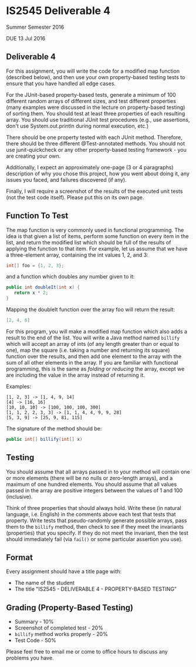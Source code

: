 # IS2545 Deliverable 4
Summer Semester 2016

DUE 13 Jul 2016

## Deliverable 4

For this assignment, you will write the code for a modified map function (described below), and then use your own property-based testing tests to ensure that you have handled all edge cases.

For the JUnit-based property-based tests, generate a minimum of 100 different random arrays of different sizes, and test different properties (many examples were discussed in the lecture on property-based testing) of sorting them.  You should test at least three properties of each resulting array.  You should use traditional JUnit test procedures (e.g., use assertions, don't use System.out.println during normal execution, etc.)  

There should be one property tested with each JUnit method.  Therefore, there should be three different @Test-annotated methods.  You should not use junit-quickcheck or any other property-based testing framework - you are creating your own.

Additionally, I expect an approximately one-page (3 or 4 paragraphs) description of why you chose this project, how you went about doing it, any issues you faced, and failures discovered (if any).  

Finally, I will require a screenshot of the results of the executed unit tests (not the test code itself).  Please put this on its own page.

## Function To Test

The map function is very commonly used in functional programming.  The idea is that given a list of items, perform some function on every item in the list, and return the modified list which should be full of the results of applying the function to that item.  For example, let us assume that we have a three-element array, containing the int values 1, 2, and 3:

```java
int[] foo = {1, 2, 3};
```

and a function which doubles any number given to it:

```java
public int doubleIt(int x) {
   return x * 2;
}
```

Mapping the doubleIt function over the array foo will return the result:

```java
[2, 4, 6]
```

For this program, you will make a modified map function which also adds a result to the end of the list.  You will write a Java method named `billify` which will accept an array of ints (of any length greater than or equal to one), map the square (i.e. taking a number and returning its square) function over the results, and then add one element to the array with the sum of all other elements in the array.  If you are familiar with functional programming, this is the same as _folding_ or _reducing_ the array, except we are including the value in the array instead of returning it.

Examples:

```
[1, 2, 3] -> [1, 4, 9, 14]
[4] -> [16, 16]
[10, 10, 10] -> [100, 100, 100, 300]
[1, 1, 2, 2, 3, 3] -> [1, 1, 4, 4, 9, 9, 28]
[5, 3, 9] -> [25, 9, 81, 115]
```

The signature of the method should be:

```java
public int[] billify(int[] x)
```

## Testing

You should assume that all arrays passed in to your method will contain one or more elements (there will be no nulls or zero-length arrays), and a maximum of one hundred elements.  You should assume that all values passed in the array are positive integers between the values of 1 and 100 (inclusive).

Think of three properties that should always hold.  Write these (in natural language, i.e. English) in the comments above each test that tests that property.  Write tests that pseudo-randomly generate possible arrays, pass them to the `billify` method, then check to see if they meet the invariants (properties) that you specify.  If they do not meet the invariant, then the test should immediately fail (via `fail()` or some particular assertion you use).

## Format
Every assignment should have a title page with:
* The name of the student
* The title "IS2545 - DELIVERABLE 4 - PROPERTY-BASED TESTING"

## Grading (Property-Based Testing)
* Summary - 10%
* Screenshot of completed test - 20%
* `billify` method works properly - 20%
* Test Code - 50%

Please feel free to email me or come to office hours to discuss any problems you have. 
 
